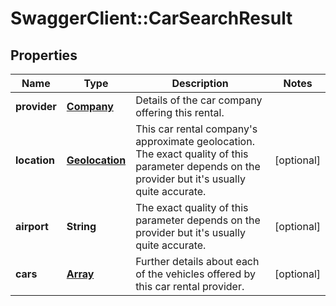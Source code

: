 # SwaggerClient::CarSearchResult

## Properties
Name | Type | Description | Notes
------------ | ------------- | ------------- | -------------
**provider** | [**Company**](Company.md) | Details of the car company offering this rental. |
**location** | [**Geolocation**](Geolocation.md) | This car rental company's approximate geolocation. The exact quality of this parameter depends on the provider but it's usually quite accurate. | [optional]
**airport** | **String** | The exact quality of this parameter depends on the provider but it's usually quite accurate. | [optional]
**cars** | [**Array<Vehicle>**](Vehicle.md) | Further details about each of the vehicles offered by this car rental provider. | [optional]


